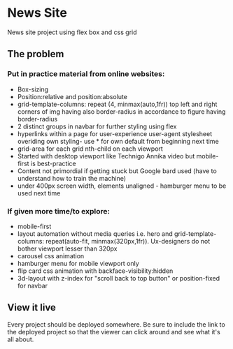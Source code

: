 # News Site

News site project using flex box and css grid 

## The problem

### Put in practice material from online websites:
* Box-sizing
* Position:relative and position:absolute
* grid-template-columns: repeat (4, minmax(auto,1fr))
top left and right corners of img having also border-radius in accordance to figure having border-radius
* 2 distinct groups in navbar for further styling using flex
* hyperlinks within a page for user-experience
user-agent stylesheet overiding own styling- use * for own default from beginning next time
* grid-area for each grid nth-child on each viewport
* Started with desktop viewport like Technigo Annika video but mobile-first is best-practice
* Content not primordial if getting stuck but Google bard used (have to understand how to train the machine)
* under 400px screen width, elements unaligned - hamburger menu to be used next time

### If given more time/to explore: 
* mobile-first
* layout automation without media queries i.e. hero and grid-template-columns: repeat(auto-fit, minmax(320px,1fr)).  Ux-designers do not bother viewport lesser than 320px
* carousel css animation
* hamburger menu for mobile viewport only
* flip card css animation with backface-visibility:hidden
* 3d-layout with z-index for "scroll back to top button" or position-fixed for navbar

## View it live
Every project should be deployed somewhere. Be sure to include the link to the deployed project so that the viewer can click around and see what it's all about.
